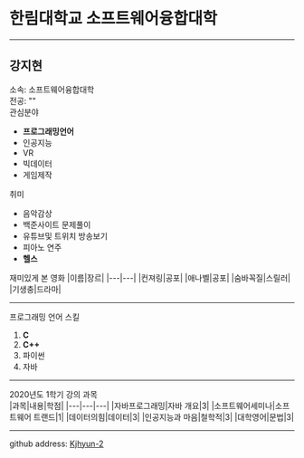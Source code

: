 # 한림대학교 소프트웨어융합대학
---

강지현
---
소속: 소프트웨어융합대학   
전공: ""   
관심분야   
* **프로그래밍언어**
* 인공지능
* VR
* 빅데이터
* 게임제작

취미
* 음악감상
* 백준사이트 문제풀이
* 유튜브및 트위치 방송보기
* 피아노 연주
* **헬스**

재미있게 본 영화
|이름|장르|
|---|---|
|컨져링|공포|
|애나벨|공포|
|숨바꼭질|스릴러|
|기생충|드라마|

--------------------
프로그래밍 언어 스킬   
1. **C**
2. **C++**
3. 파이썬
4. 자바
---------------------

2020년도 1학기 강의 과목   
|과목|내용|학점|
|---|---|---|
|자바프로그래밍|자바 개요|3|
|소프트웨어세미나|소프트웨어 트랜드|1|
|데이터의힘|데이터|3|
|인공지능과 마음|철학적|3|
|대학영어|문법|3|

--------------------

github address: [Kjhyun-2][github]

[github]:http://github.com/Kjhyun-2
